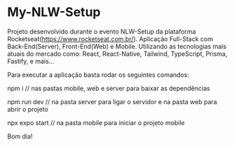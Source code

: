 # My-NLW-Setup
Projeto desenvolvido durante o evento NLW-Setup da plataforma Rocketseat(https://www.rocketseat.com.br/). 
Aplicação Full-Stack com Back-End(Server), Front-End(Web) e Mobile. 
Utilizando as tecnologias mais atuais do mercado como: React, React-Native, Tailwind, TypeScript, Prisma, Fastify, e mais...


Para executar a aplicação basta rodar os seguintes comandos:

npm i // nas pastas mobile, web e server para baixar as dependências

npm run dev // na pasta server para ligar o servidor e na pasta web para abrir o projeto

npx expo start // na pasta mobile para iniciar o projeto mobile


Bom dia!
